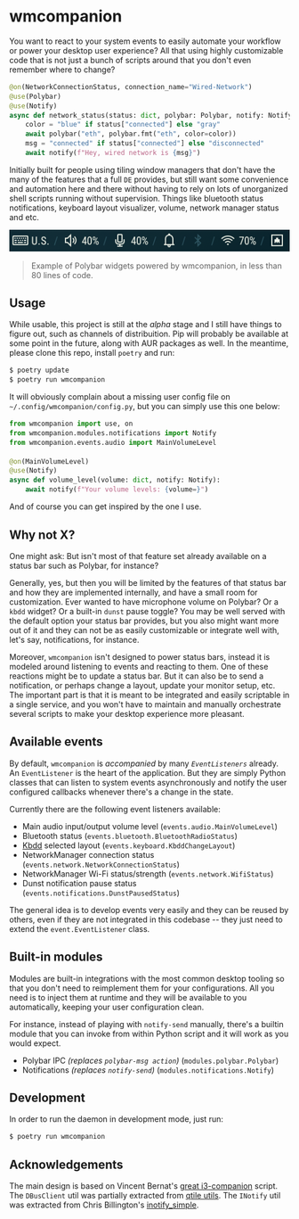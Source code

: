 # wmcompanion

You want to react to your system events to easily automate your workflow or power your desktop user
experience? All that using highly customizable code that is not just a bunch of scripts around that
you don't even remember where to change?

```python
@on(NetworkConnectionStatus, connection_name="Wired-Network")
@use(Polybar)
@use(Notify)
async def network_status(status: dict, polybar: Polybar, notify: Notify):
    color = "blue" if status["connected"] else "gray"
    await polybar("eth", polybar.fmt("eth", color=color))
    msg = "connected" if status["connected"] else "disconnected"
    await notify(f"Hey, wired network is {msg}")
```

Initially built for people using tiling window managers that don't have the many of the features
that a full `DE` provides, but still want some convenience and automation here and there without
having to rely on lots of unorganized shell scripts running without supervision. Things like
bluetooth status notifications, keyboard layout visualizer, volume, network manager status and etc.

![image](docs/example-bar.png)
> Example of Polybar widgets powered by wmcompanion, in less than 80 lines of code.

## Usage

While usable, this project is still at the _alpha_ stage and I still have things to figure out, such
as channels of distribuition. Pip will probably be available at some point in the future, along with
AUR packages as well. In the meantime, please clone this repo, install `poetry` and run:

```sh
$ poetry update
$ poetry run wmcompanion
```

It will obviously complain about a missing user config file on `~/.config/wmcompanion/config.py`,
but you can simply use this one below:

```python
from wmcompanion import use, on
from wmcompanion.modules.notifications import Notify
from wmcompanion.events.audio import MainVolumeLevel

@on(MainVolumeLevel)
@use(Notify)
async def volume_level(volume: dict, notify: Notify):
    await notify(f"Your volume levels: {volume=}")
```

And of course you can get inspired by the one I use.

## Why not X?

One might ask: But isn't most of that feature set already available on a status bar such as Polybar,
for instance?

Generally, yes, but then you will be limited by the features of that status bar and how they are
implemented internally, and have a small room for customization. Ever wanted to have microphone
volume on Polybar? Or a `kbdd` widget? Or a built-in `dunst` pause toggle? You may be well served
with the default option your status bar provides, but you also might want more out of it and they
can not be as easily customizable or integrate well with, let's say, notifications, for instance.

Moreover, `wmcompanion` isn't designed to power status bars, instead it is modeled around listening
to events and reacting to them. One of these reactions might be to update a status bar. But it can
also be to send a notification, or perhaps change a layout, update your monitor setup, etc. The
important part is that it is meant to be integrated and easily scriptable in a single service, and
you won't have to maintain and manually orchestrate several scripts to make your desktop experience
more pleasant.

## Available events

By default, `wmcompanion` is _accompanied_ by many _`EventListeners`_ already. An `EventListener` is
the heart of the application. But they are simply Python classes that can listen to system events
asynchronously and notify the user configured callbacks whenever there's a change in the state.

Currently there are the following event listeners available:

* Main audio input/output volume level (`events.audio.MainVolumeLevel`)
* Bluetooth status (`events.bluetooth.BluetoothRadioStatus`)
* [Kbdd][kbdd] selected layout (`events.keyboard.KbddChangeLayout`)
* NetworkManager connection status (`events.network.NetworkConnectionStatus`)
* NetworkManager Wi-Fi status/strength (`events.network.WifiStatus`)
* Dunst notification pause status (`events.notifications.DunstPausedStatus`)

The general idea is to develop events very easily and they can be reused by others, even if they are
not integrated in this codebase -- they just need to extend the `event.EventListener` class.

## Built-in modules

Modules are built-in integrations with the most common desktop tooling so that you don't need to
reimplement them for your configurations. All you need is to inject them at runtime and they will be
available to you automatically, keeping your user configuration clean.

For instance, instead of playing with `notify-send` manually, there's a builtin module that you can
invoke from within Python script and it will work as you would expect.

* Polybar IPC _(replaces `polybar-msg action`)_ (`modules.polybar.Polybar`)
* Notifications _(replaces `notify-send`)_ (`modules.notifications.Notify`)

## Development

In order to run the daemon in development mode, just run:

```sh
$ poetry run wmcompanion
```

## Acknowledgements

The main design is based on Vincent Bernat's [great i3-companion][i3-companion] script. The
`DBusClient` util was partially extracted from [qtile utils][qtile-utils]. The `INotify` util was
extracted from Chris Billington's [inotify_simple][inotify-simple].

[i3-companion]: https://github.com/vincentbernat/i3wm-configuration/blob/master/bin/i3-companion
[qtile-utils]: https://github.com/qtile/qtile/blob/master/libqtile/utils.py
[inotify-simple]: https://github.com/chrisjbillington/inotify_simple/blob/master/inotify_simple.py
[kbdd]: https://github.com/qnikst/kbdd
